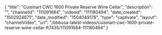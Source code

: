{
    "title": "Cuisinart CWC 1600 Private Reserve Wine Cellar",
    "description": "",
    "channelid": "111091684",
    "videoid": "111180494",
    "date_created": "1502924671",
    "date_modified": "1504049178",
    "type": "captivate",
    "layout": "channelVideo",
    "url": "\/bbbusa-latest-videos\/cuisinart-cwc-1600-private-reserve-wine-cellar-ft7435\/111091684-111180494"
}
